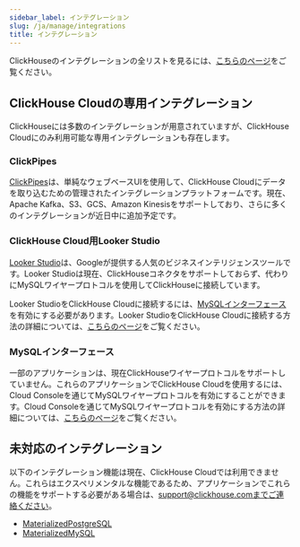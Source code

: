 ```yaml
---
sidebar_label: インテグレーション
slug: /ja/manage/integrations
title: インテグレーション
---
```


ClickHouseのインテグレーションの全リストを見るには、[こちらのページ](/ja/integrations)をご覧ください。

## ClickHouse Cloudの専用インテグレーション

ClickHouseには多数のインテグレーションが用意されていますが、ClickHouse Cloudにのみ利用可能な専用インテグレーションも存在します。

### ClickPipes

[ClickPipes](/ja/integrations/clickpipes)は、単純なウェブベースUIを使用して、ClickHouse Cloudにデータを取り込むための管理されたインテグレーションプラットフォームです。現在、Apache Kafka、S3、GCS、Amazon Kinesisをサポートしており、さらに多くのインテグレーションが近日中に追加予定です。

### ClickHouse Cloud用Looker Studio

[Looker Studio](https://lookerstudio.google.com/)は、Googleが提供する人気のビジネスインテリジェンスツールです。Looker Studioは現在、ClickHouseコネクタをサポートしておらず、代わりにMySQLワイヤープロトコルを使用してClickHouseに接続しています。

Looker StudioをClickHouse Cloudに接続するには、[MySQLインターフェース](/ja/interfaces/mysql)を有効にする必要があります。Looker StudioをClickHouse Cloudに接続する方法の詳細については、[こちらのページ](/ja/interfaces/mysql#enabling-the-mysql-interface-on-clickhouse-cloud)をご覧ください。

### MySQLインターフェース

一部のアプリケーションは、現在ClickHouseワイヤープロトコルをサポートしていません。これらのアプリケーションでClickHouse Cloudを使用するには、Cloud Consoleを通じてMySQLワイヤープロトコルを有効にすることができます。Cloud Consoleを通じてMySQLワイヤープロトコルを有効にする方法の詳細については、[こちらのページ](/ja/interfaces/mysql#enabling-the-mysql-interface-on-clickhouse-cloud)をご覧ください。

## 未対応のインテグレーション

以下のインテグレーション機能は現在、ClickHouse Cloudでは利用できません。これらはエクスペリメンタルな機能であるため、アプリケーションでこれらの機能をサポートする必要がある場合は、support@clickhouse.comまでご連絡ください。

- [MaterializedPostgreSQL](/ja/engines/table-engines/integrations/materialized-postgresql)
- [MaterializedMySQL](/ja/engines/database-engines/materialized-mysql)

